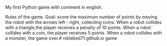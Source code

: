 My first Python game with comment in english.

Rules of the game. Goal: score the maximum number of points by moving the robot with the arrows left - right, collecting coins. When a robot collides with a triangle,the player receives a penalty of 10 points. When a robot collides with a coin, the player receives 5 points. When a robot collides with a monster, the game over.# niklebed71.github.io
game
